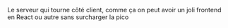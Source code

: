 Le serveur qui tourne côté client, comme ça on peut avoir un joli frontend en React ou autre sans surcharger la pico